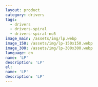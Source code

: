 ```yaml
---
layout: product
category: drivers
tags:
  - drivers
  - drivers-spiral
  - drivers-spiral-no5
image_main: /assets/img/lp.webp
image_150: /assets/img/lp-150x150.webp
image_300: /assets/img/lp-300x300.webp
language: en
name: 'LP'
description: 'LP'
el:
name: 'LP'
description: 'LP'
---
```

